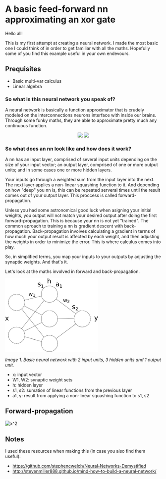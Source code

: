 # A basic feed-forward nn approximating an xor gate

Hello all!

This is my first attempt at creating a neural network. I made the most basic one I could think of in order to get familiar with all the maths. Hopefully some of you find this example useful in your own endevours.

## Prequisites
- Basic multi-var calculus
- Linear algebra

### So what is this neural network you speak of?

A neural network is basically a function approximator that is crudely modeled on the interconnections neurons interface with inside our brains. Through some funky maths, they are able to approximate pretty much any continuous function.

<p align="center">
  <img src="https://cdn.rawgit.com/4driel/basic-nn-xor/master/images/basic-neuron.svg" height="100">
  <img src="https://cdn.rawgit.com/4driel/basic-nn-xor/master/images/artificial-neuron.svg" height="200">
</p>

### So what does an nn look like and how does it work?

A nn has an input layer, comprised of several input units depending on the size of your input vector; an output layer, comprised of one or more output units; and in some cases one or more hidden layers.

Your inputs  go through a weighted sum from the input layer into the next. The next layer applies a non-linear squashing function to it. And depending on how "deep" you nn is, this can be repeated serveral times until the result comes out of your output layer. This proccess is called forward-propagation.

Unless you had some astronomical good luck when asigning your initial weights, you output will not match your desired output after doing the first forward-propagation. This is because your nn is not yet "trained". The common aproach to training a nn is gradient descent with back-propagation. Back-propagation involves calculating a gradient in terms of how much your output result is affected by each weight, and then adjusting the weights in order to minimize the error. This is where calculus comes into play.

So, in simplified terms, you map your inputs to your outputs by adjusting the synaptic weights. And that's it.

Let's look at the maths involved in forward and back-propagation.

<img src="https://github.com/4driel/basic-nn-xor/blob/master/images/nn.png" width="300">

_Image 1. Basic neural network with 2 input units, 3 hidden units and 1 output unit._

- x: input vector
- W1, W2: synaptic weight sets
- h: hidden layer
- s1, s2: sumation of linear functions from the previous layer
- a1, y: result from applying a non-linear squashing function to s1, s2

## Forward-propagation

<img src="http://bit.ly/UUrVmV" align="center" border="0" alt="x^2" width="22" height="18" />

## Notes
I used these resources when making this (in case you also find them useful):
- https://github.com/stephencwelch/Neural-Networks-Demystified
- http://stevenmiller888.github.io/mind-how-to-build-a-neural-network/
